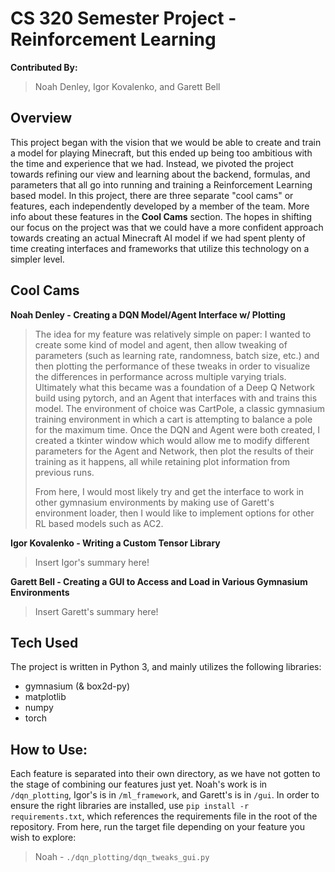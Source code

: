 # CS 320 Semester Project - Reinforcement Learning
**Contributed By:**
> Noah Denley, Igor Kovalenko, and Garett Bell

## Overview
This project began with the vision that we would be able to create and train a model for playing Minecraft, but this ended up being too ambitious with the time and experience that we had. Instead, we pivoted the project towards refining our view and learning about the backend, formulas, and parameters that all go into running and training a Reinforcement Learning based model. In this project, there are three separate "cool cams" or features, each independently developed by a member of the team. More info about these features in the **Cool Cams** section. The hopes in shifting our focus on the project was that we could have a more confident approach towards creating an actual Minecraft AI model if we had spent plenty of time creating interfaces and frameworks that utilize this technology on a simpler level.

## Cool Cams

**Noah Denley - Creating a DQN Model/Agent Interface w/ Plotting**
> The idea for my feature was relatively simple on paper: I wanted to create some kind of model and agent, then allow tweaking of parameters (such as learning rate, randomness, batch size, etc.) and then plotting the performance of these tweaks in order to visualize the differences in performance across multiple varying trials. Ultimately what this became was a foundation of a Deep Q Network build using pytorch, and an Agent that interfaces with and trains this model. The environment of choice was CartPole, a classic gymnasium training environment in which a cart is attempting to balance a pole for the maximum time. Once the DQN and Agent were both created, I created a tkinter window which would allow me to modify different parameters for the Agent and Network, then plot the results of their training as it happens, all while retaining plot information from previous runs.
> 
> From here, I would most likely try and get the interface to work in other gymnasium environments by making use of Garett's environment loader, then I would like to implement options for other RL based models such as AC2.

**Igor Kovalenko - Writing a Custom Tensor Library**
> Insert Igor's summary here!

**Garett Bell - Creating a GUI to Access and Load in Various Gymnasium Environments**
> Insert Garett's summary here!

## Tech Used
The project is written in Python 3, and mainly utilizes the following libraries:

- gymnasium (& box2d-py)
- matplotlib
- numpy
- torch

## How to Use:
Each feature is separated into their own directory, as we have not gotten to the stage of combining our features just yet. Noah's work is in `/dqn_plotting`, Igor's is in `/ml_framework`, and Garett's is in `/gui`. In order to ensure the right libraries are installed, use `pip install -r requirements.txt`, which references the requirements file in the root of the repository. From here, run the target file depending on your feature you wish to explore: 
> Noah - `./dqn_plotting/dqn_tweaks_gui.py` 